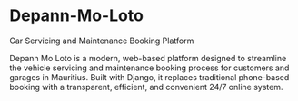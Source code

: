 # Depann-Mo-Loto

Car Servicing and Maintenance Booking Platform

Depann Mo Loto is a modern, web-based platform designed to streamline the vehicle servicing and maintenance booking process for customers and garages in Mauritius. Built with Django, it replaces traditional phone-based booking with a transparent, efficient, and convenient 24/7 online system.



